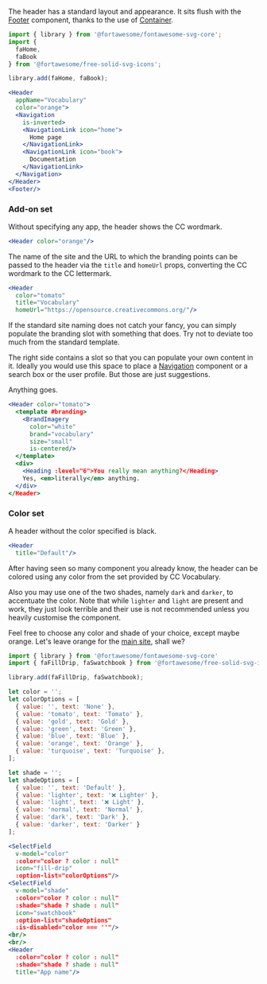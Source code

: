 The header has a standard layout and appearance. It sits flush with the 
[Footer](#/Patterns/Footer) component, thanks to the use of 
[Container](#/Layouts/Container).

```jsx { "props": { "className": "i18n-enabled contain-content" } }
import { library } from '@fortawesome/fontawesome-svg-core';
import {
  faHome,
  faBook
} from '@fortawesome/free-solid-svg-icons';

library.add(faHome, faBook);

<Header 
  appName="Vocabulary" 
  color="orange">
  <Navigation
    is-inverted>
    <NavigationLink icon="home">
      Home page
    </NavigationLink>
    <NavigationLink icon="book">
      Documentation
    </NavigationLink>
  </Navigation>
</Header>
<Footer/>
```

### Add-on set

Without specifying any app, the header shows the CC wordmark.

```jsx { "props": { "className": "contain-content" } }
<Header color="orange"/>
```

The name of the site and the URL to which the branding points can be passed to 
the header via the `title` and `homeUrl` props, converting the CC wordmark to
the CC lettermark.

```jsx { "props": { "className": "contain-content" } }
<Header
  color="tomato"
  title="Vocabulary"
  homeUrl="https://opensource.creativecommons.org/"/>
```

If the standard site naming does not catch your fancy, you can simply populate
the branding slot with something that does. Try not to deviate too much from the
standard template.

The right side contains a slot so that you can populate your own content in it.
Ideally you would use this space to place a [Navigation](#/Elements/Navigation)
component or a search box or the user profile. But those are just suggestions.

Anything goes.

```jsx { "props": { "className": "contain-content" } }
<Header color="tomato">
  <template #branding>
    <BrandImagery
      color="white"
      brand="vocabulary"
      size="small"
      is-centered/>
  </template>
  <div>
    <Heading :level="6">You really mean anything?</Heading>
    Yes, <em>literally</em> anything.
  </div>
</Header>
```

### Color set

A header without the color specified is black.

```jsx { "props": { "className": "contain-content" } }
<Header
  title="Default"/>
```

After having seen so many component you already know, the header can be colored
using any color from the set provided by CC Vocabulary.

Also you may use one of the two shades, namely `dark` and `darker`, to
accentuate the color. Note that while `lighter` and `light` are present and work,
they just look terrible and their use is not recommended unless you heavily 
customise the component.

Feel free to choose any color and shade of your choice, except maybe orange.
Let's leave orange for the [main site](https://creativecommons.org), shall we?

```jsx { "props": { "className": "contain-content" } }
import { library } from '@fortawesome/fontawesome-svg-core'
import { faFillDrip, faSwatchbook } from '@fortawesome/free-solid-svg-icons'

library.add(faFillDrip, faSwatchbook);

let color = '';
let colorOptions = [
  { value: '', text: 'None' },
  { value: 'tomato', text: 'Tomato' },
  { value: 'gold', text: 'Gold' },
  { value: 'green', text: 'Green' },
  { value: 'blue', text: 'Blue' },
  { value: 'orange', text: 'Orange' },
  { value: 'turquoise', text: 'Turquoise' },
];

let shade = '';
let shadeOptions = [
  { value: '', text: 'Default' },
  { value: 'lighter', text: '❌ Lighter' },
  { value: 'light', text: '❌ Light' },
  { value: 'normal', text: 'Normal' },
  { value: 'dark', text: 'Dark' },
  { value: 'darker', text: 'Darker' }
];

<SelectField
  v-model="color"
  :color="color ? color : null"
  icon="fill-drip"
  :option-list="colorOptions"/>
<SelectField
  v-model="shade"
  :color="color ? color : null"
  :shade="shade ? shade : null"
  icon="swatchbook"
  :option-list="shadeOptions"
  :is-disabled="color === ''"/>
<br/>
<br/>
<Header
  :color="color ? color : null"
  :shade="shade ? shade : null"
  title="App name"/>
```
